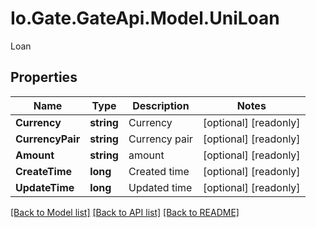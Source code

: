 
# Io.Gate.GateApi.Model.UniLoan

Loan

## Properties

Name | Type | Description | Notes
------------ | ------------- | ------------- | -------------
**Currency** | **string** | Currency | [optional] [readonly] 
**CurrencyPair** | **string** | Currency pair | [optional] [readonly] 
**Amount** | **string** | amount | [optional] [readonly] 
**CreateTime** | **long** | Created time | [optional] [readonly] 
**UpdateTime** | **long** | Updated time | [optional] [readonly] 

[[Back to Model list]](../README.md#documentation-for-models)
[[Back to API list]](../README.md#documentation-for-api-endpoints)
[[Back to README]](../README.md)
